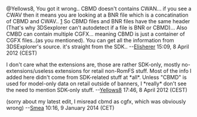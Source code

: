 @Yellows8, You got it wrong.. CBMD doesn't contains CWAN... if you see a
CWAV then it means you are looking at a BNR file which is a
concatination of CBMD and CWAV..
[1](http://code.google.com/p/3dsexplorer/source/browse/trunk/3DSExplorer/Modules/mdlBanner.cs)
So CBMD files and BNR files have the same header (That's why 3DSexplorer
can't autodetect if a file is BNR or CBMD)... Also CMBD can contain
multiple CGFX... meaning CBMD is just a container of CGFX files..(as you
mentioned). You can get all the information from 3DSExplorer's source.
it's straight from the SDK.. --[Elisherer](User:Elisherer "wikilink")
15:09, 8 April 2012 (CEST)


I don't care what the extensions are, those are rather SDK-only, mostly
no-extensions/useless extensions for retail non-RomFS stuff. Most of the
info I added here didn't come from SDK-related stuff at \*all\*. Unless
"CBMD" is used for model-only data on retail outside of banners, I
\*really\* don't see the need to mention SDK-only stuff.
--[Yellows8](User:Yellows8 "wikilink") 17:46, 8 April 2012 (CEST)

(sorry about my latest edit, I misread cbmd as cgfx, which was obviously
wrong) --[Smea](User:Smea "wikilink") 10:16, 9 January 2014 (CET)